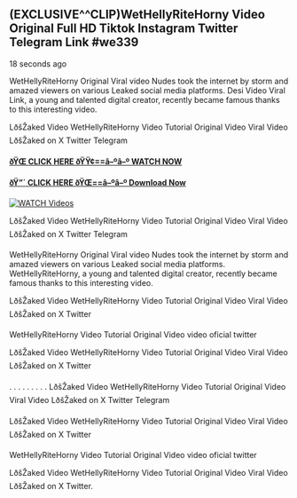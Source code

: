 ## (EXCLUSIVE^^CLIP)WetHellyRiteHorny Video Original Full HD Tiktok Instagram Twitter Telegram Link #we339

18 seconds ago

WetHellyRiteHorny Original Viral video Nudes took the internet by storm and amazed viewers on various Leaked social media platforms. Desi Video Viral Link, a young and talented digital creator, recently became famous thanks to this interesting video.

LðšŽaked Video WetHellyRiteHorny Video Tutorial Original Video Viral Video LðšŽaked on X Twitter Telegram

**[ðŸŒ CLICK HERE ðŸŸ¢==â–ºâ–º WATCH NOW](https://clips-mediaa.blogspot.com/2025/02/video-viral-download.html)**

**[ðŸ”´ CLICK HERE ðŸŒ==â–ºâ–º Download Now](https://clips-mediaa.blogspot.com/2025/02/video-viral-download.html)**

[![WATCH Videos](https://i.imgur.com/dJHk4Zq.gif)](https://clips-mediaa.blogspot.com/2025/02/video-viral-download.html)

LðšŽaked Video WetHellyRiteHorny Video Tutorial Original Video Viral Video LðšŽaked on X Twitter Telegram

WetHellyRiteHorny Original Viral video Nudes took the internet by storm and amazed viewers on various Leaked social media platforms. WetHellyRiteHorny, a young and talented digital creator, recently became famous thanks to this interesting video.

LðšŽaked Video WetHellyRiteHorny Video Tutorial Original Video Viral Video LðšŽaked on X Twitter

WetHellyRiteHorny Video Tutorial Original Video video oficial twitter

LðšŽaked Video WetHellyRiteHorny Video Tutorial Original Video Viral Video LðšŽaked on X Twitter

. . . . . . . . . LðšŽaked Video WetHellyRiteHorny Video Tutorial Original Video Viral Video LðšŽaked on X Twitter Telegram

LðšŽaked Video WetHellyRiteHorny Video Tutorial Original Video Viral Video LðšŽaked on X Twitter

WetHellyRiteHorny Video Tutorial Original Video video oficial twitter

LðšŽaked Video WetHellyRiteHorny Video Tutorial Original Video Viral Video LðšŽaked on X Twitter.